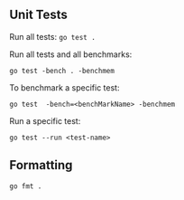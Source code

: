 

## Unit Tests

Run all tests:
`go test .`

Run all tests and all benchmarks:

`go test -bench . -benchmem`

To benchmark a specific test:

`go test  -bench=<benchMarkName> -benchmem`

Run a specific test:

`go test --run <test-name>`


## Formatting

`go fmt .`